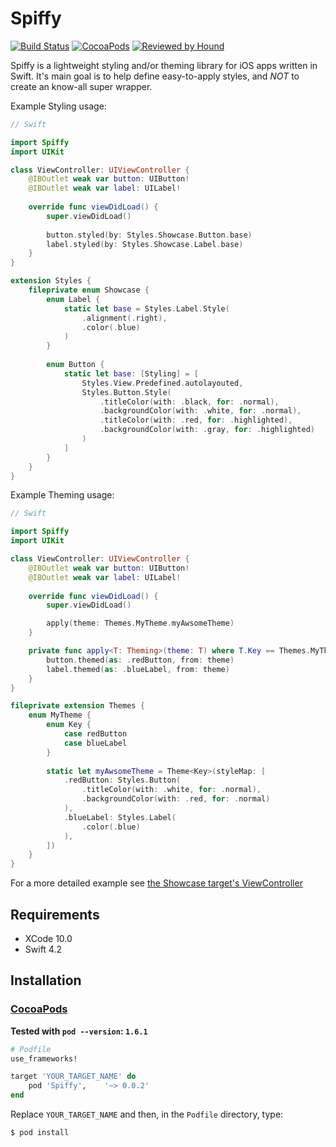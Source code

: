 # Spiffy

[![Build Status](https://api.travis-ci.org/Badlazzor/Spiffy.svg?branch=master)](https://travis-ci.org/Badlazzor/Spiffy)
[![CocoaPods](https://img.shields.io/cocoapods/v/Spiffy.svg)](https://cocoapods.org/pods/Spiffy)
[![Reviewed by Hound](https://img.shields.io/badge/Reviewed_by-Hound-8E64B0.svg)](https://houndci.com)

Spiffy is a lightweight styling and/or theming library for iOS apps written in Swift. It's main goal is to help define easy-to-apply styles, and _NOT_ to create an know-all super wrapper.

Example Styling usage:

```swift
// Swift

import Spiffy
import UIKit

class ViewController: UIViewController {
    @IBOutlet weak var button: UIButton!
    @IBOutlet weak var label: UILabel!
    
    override func viewDidLoad() {
        super.viewDidLoad()
        
        button.styled(by: Styles.Showcase.Button.base)
        label.styled(by: Styles.Showcase.Label.base)
    }
}

extension Styles {
    fileprivate enum Showcase {
        enum Label {
            static let base = Styles.Label.Style(
                .alignment(.right),
                .color(.blue)
            )
        }
        
        enum Button {
            static let base: [Styling] = [
                Styles.View.Predefined.autolayouted,
                Styles.Button.Style(
                    .titleColor(with: .black, for: .normal),
                    .backgroundColor(with: .white, for: .normal),
                    .titleColor(with: .red, for: .highlighted),
                    .backgroundColor(with: .gray, for: .highlighted)
                )
            ]
        }
    }
}
```

Example Theming usage:

```swift
// Swift

import Spiffy
import UIKit

class ViewController: UIViewController {
    @IBOutlet weak var button: UIButton!
    @IBOutlet weak var label: UILabel!
    
    override func viewDidLoad() {
        super.viewDidLoad()

        apply(theme: Themes.MyTheme.myAwsomeTheme)
    }

    private func apply<T: Theming>(theme: T) where T.Key == Themes.MyTheme.Key {
        button.themed(as: .redButton, from: theme)
        label.themed(as: .blueLabel, from: theme)
    }
}

fileprivate extension Themes {
    enum MyTheme {
        enum Key {
            case redButton
            case blueLabel
        }
        
        static let myAwsomeTheme = Theme<Key>(styleMap: [
            .redButton: Styles.Button(
                .titleColor(with: .white, for: .normal),
                .backgroundColor(with: .red, for: .normal)
            ),
            .blueLabel: Styles.Label(
                .color(.blue)
            ),
        ])
    }
}
```

For a more detailed example see [the Showcase target's ViewController](https://github.com/Badlazzor/Spiffy/blob/master/SpiffyShowcase/ViewController.swift)

## Requirements

- XCode 10.0
- Swift 4.2

## Installation

### [CocoaPods](https://guides.cocoapods.org/using/using-cocoapods.html)

**Tested with `pod --version`: `1.6.1`**

```ruby
# Podfile
use_frameworks!

target 'YOUR_TARGET_NAME' do
    pod 'Spiffy',    '~> 0.0.2'
end
```

Replace `YOUR_TARGET_NAME` and then, in the `Podfile` directory, type:

```bash
$ pod install
```